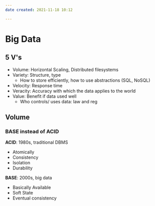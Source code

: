 ```yaml
---
date created: 2021-11-18 10:12

---
```


# Big Data

## 5 V's

- Volume: Horizontal Scaling, Distributed filesystems
- Variety: Structure, type
  - How to store efficiently, how to use abstractions (SQL, NoSQL)
- Velocity: Response time
- Veracity: Accuracy with which the data applies to the world
- Value: Benefit if data used well
  - Who controls/ uses data: law and reg

## Volume

### BASE instead of ACID

**ACID**: 1980s, traditional DBMS

- Atomically
- Consistency
- Isolation
- Durability

**BASE**: 2000s, big data

- Basically Available
- Soft State
- Eventual consistency
